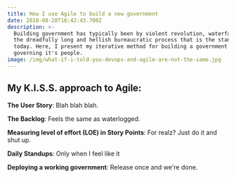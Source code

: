 ```yaml
---
title: How I use Agile to build a new government
date: 2018-08-28T16:42:43.700Z
description: >-
  Building government has typically been by violent revolution, waterfall, or
  the dreadfully long and hellish bureaucratic process that is the standard
  today. Here, I present my iterative method for building a government and
  governing it's people.
image: /img/what-if-i-told-you-devops-and-agile-are-not-the-same.jpg
---
```

## My K.I.S.S. approach to Agile:

**The User Story**: Blah blah blah.

**The Backlog**: Feels the same as waterlogged.

**Measuring level of effort (LOE) in Story Points**: For realz? Just do it and shut up.

**Daily Standups**: Only when I feel like it

**Deploying a working government**: Release once and we're done.
